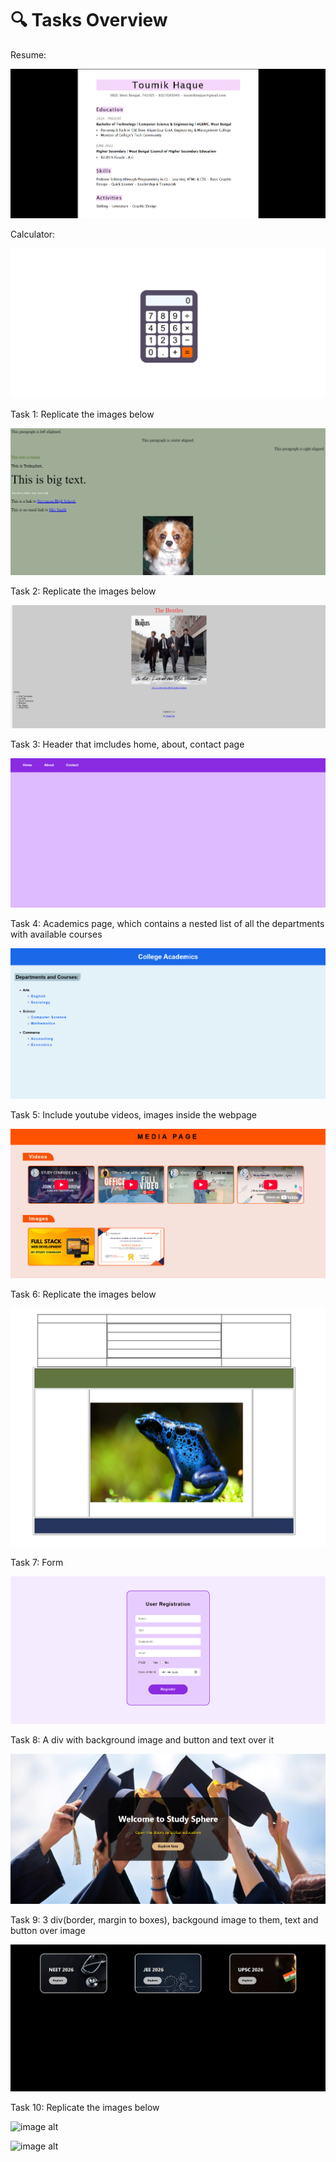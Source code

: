 # 🔍 Tasks Overview

Resume: 

![image alt](https://github.com/Toumik-Haque/Tasks_Study-Comrade/blob/e6c361b7f84587c97afdfe12ed154f04a479832e/resume/resume.png)

Calculator:

![image alt](https://github.com/Toumik-Haque/Tasks_Study-Comrade/blob/e6c361b7f84587c97afdfe12ed154f04a479832e/Calculator/calculator.png)

Task 1: Replicate the images below

![image alt](https://github.com/Toumik-Haque/Tasks_Study-Comrade/blob/e6c361b7f84587c97afdfe12ed154f04a479832e/Task%201/task1.png)

Task 2: Replicate the images below

![image alt](https://github.com/Toumik-Haque/Tasks_Study-Comrade/blob/e6c361b7f84587c97afdfe12ed154f04a479832e/Task%202/task2.PNG)

Task 3: Header that imcludes home, about, contact page

![image alt](https://github.com/Toumik-Haque/Tasks_Study-Comrade/blob/e6c361b7f84587c97afdfe12ed154f04a479832e/Task%203/task3.png)

Task 4: Academics page, which contains a nested list of all the departments with available courses

![image alt](https://github.com/Toumik-Haque/Tasks_Study-Comrade/blob/e6c361b7f84587c97afdfe12ed154f04a479832e/Task%204/task4.png)

Task 5: Include youtube videos, images inside the webpage

![image alt](https://github.com/Toumik-Haque/Tasks_Study-Comrade/blob/e6c361b7f84587c97afdfe12ed154f04a479832e/Task%205/task5.png)

Task 6: Replicate the images below

![image alt](https://github.com/Toumik-Haque/Tasks_Study-Comrade/blob/e6c361b7f84587c97afdfe12ed154f04a479832e/Task%206/task6.PNG)

Task 7: Form

![image alt](https://github.com/Toumik-Haque/Tasks_Study-Comrade/blob/e6c361b7f84587c97afdfe12ed154f04a479832e/Task%207/task7.png)

Task 8: A div with background image and button and text over it

![image alt](https://github.com/Toumik-Haque/Tasks_Study-Comrade/blob/e6c361b7f84587c97afdfe12ed154f04a479832e/Task%208/task8.png)

Task 9: 3 div(border, margin to boxes), backgound image to
them, text and button over image

![image alt](https://github.com/Toumik-Haque/Tasks_Study-Comrade/blob/e6c361b7f84587c97afdfe12ed154f04a479832e/Task%209/task9.png)

Task 10: Replicate the images below

![image alt](https://github.com/Toumik-Haque/Tasks_Study-Comrade/blob/e6c361b7f84587c97afdfe12ed154f04a479832e/Task%201/task10.1.png)

![image alt](https://github.com/Toumik-Haque/Tasks_Study-Comrade/blob/e6c361b7f84587c97afdfe12ed154f04a479832e/Task%201/task10.2.png)
